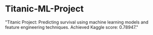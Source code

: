 # Titanic-ML-Project
"Titanic Project: Predicting survival using machine learning models and feature engineering techniques. Achieved Kaggle score: 0.78947."
